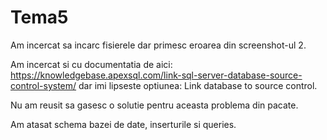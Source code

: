 # Tema5

Am incercat sa incarc fisierele dar primesc eroarea din screenshot-ul 2.

Am incercat si cu documentatia de aici: https://knowledgebase.apexsql.com/link-sql-server-database-source-control-system/ dar imi lipseste optiunea: Link database to source control.

Nu am reusit sa gasesc o solutie pentru aceasta problema din pacate.

Am atasat schema bazei de date, inserturile si queries.
